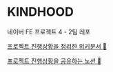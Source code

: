 # KINDHOOD
네이버 FE 프로젝트 4 - 2팀 레포

[프로젝트 진행상황을 정리한 위키문서 :book:](http://cscp2.sogang.ac.kr/CSE4187/index.php/Tmi#.ED.94.84.EB.A1.9C.EC.A0.9D.ED.8A.B8_.EC.9D.BC.EB.B0.98.EC.82.AC.ED.95.AD)


[프로젝트 진행상황을 공유하는 노션 :calendar:](https://www.notion.so/e34e7d75bb854c0dbe09250868c6af46?v=064ee8a7ad944ef7a5db32c23a44f125)
